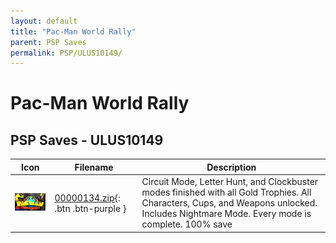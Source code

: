 ```yaml
---
layout: default
title: "Pac-Man World Rally"
parent: PSP Saves
permalink: PSP/ULUS10149/
---
```

# Pac-Man World Rally

## PSP Saves - ULUS10149

| Icon | Filename | Description |
|------|----------|-------------|
| ![Pac-Man World Rally](ICON0.PNG) | [00000134.zip](00000134.zip){: .btn .btn-purple } | Circuit Mode, Letter Hunt, and Clockbuster modes finished with all Gold Trophies. All Characters, Cups, and Weapons unlocked. Includes Nightmare Mode. Every mode is complete. 100% save |
